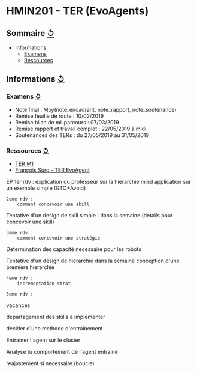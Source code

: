 # HMIN201 - TER (EvoAgents)

## Sommaire [↺](#sommaire-)

- [Informations](#informations-)
  - [Examens](#examens-)
  - [Ressources](#ressources-)

## Informations [↺](#sommaire-)

### Examens [↺](#sommaire-)

- Note final : Moy(note_encadrant, note_rapport, note_soutenance)
- Remise feuille de route : 10/02/2019
- Remise bilan de mi-parcours : 07/03/2019
- Remise rapport et travail complet : 22/05/2019 à midi
- Soutenances des TERs : du 27/05/2019 au 31/05/2019

### Ressources [↺](#sommaire-)

- [TER M1](http://www.lirmm.fr/~lafourcade/TERM1/index.php)
- [François Suro - TER EvoAgent](https://www.lirmm.fr/~suro/TER2018_EVOAGENTS)


EP
	1er rdv : 
		explication du professeur sur la hierarchie mind
		application sur un exemple simple (GTO+Avoid)

	2eme rdv :
		comment concevoir une skill

Tentative d'un design de skill simple : 
	dans la semaine (details pour concevoir une skill)

	3eme rdv :
		comment concevoir une stratégie

Determination des capacité necessaire pour les robots

Tentative d'un design de hierarchie
	dans la semaine conception d'une première hierarchie

	4eme rdv : 
		incrementation strat

	5eme rdv :

vacances

departagement des skills à implementer

decider d'une methode d'entrainement

Entrainer l'agent sur le cluster

Analyse tu comportement de l'agent entrainé

reajustement si necessaire (boucle)